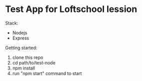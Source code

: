# Test App for Loftschool lession

Stack:
 - Nodejs
 - Express

Getting started:

1. clone this repo
2. cd path/to/test-node
3. npm install
4. run "npm start" command to start
